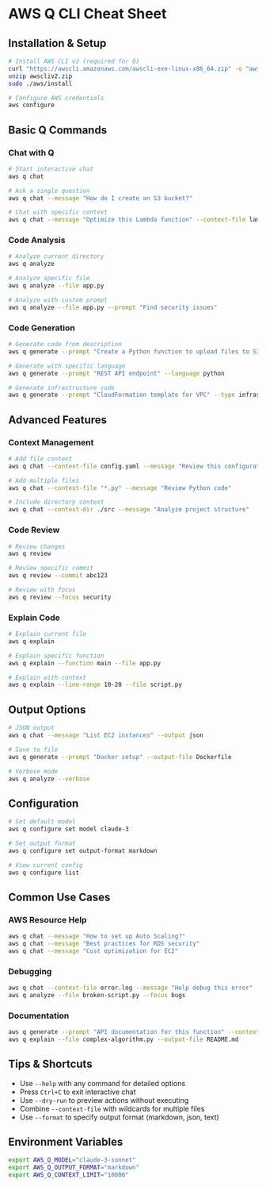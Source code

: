 # AWS Q CLI Cheat Sheet

## Installation & Setup

```bash
# Install AWS CLI v2 (required for Q)
curl "https://awscli.amazonaws.com/awscli-exe-linux-x86_64.zip" -o "awscliv2.zip"
unzip awscliv2.zip
sudo ./aws/install

# Configure AWS credentials
aws configure
```

## Basic Q Commands

### Chat with Q
```bash
# Start interactive chat
aws q chat

# Ask a single question
aws q chat --message "How do I create an S3 bucket?"

# Chat with specific context
aws q chat --message "Optimize this Lambda function" --context-file lambda.py
```

### Code Analysis
```bash
# Analyze current directory
aws q analyze

# Analyze specific file
aws q analyze --file app.py

# Analyze with custom prompt
aws q analyze --file app.py --prompt "Find security issues"
```

### Code Generation
```bash
# Generate code from description
aws q generate --prompt "Create a Python function to upload files to S3"

# Generate with specific language
aws q generate --prompt "REST API endpoint" --language python

# Generate infrastructure code
aws q generate --prompt "CloudFormation template for VPC" --type infrastructure
```

## Advanced Features

### Context Management
```bash
# Add file context
aws q chat --context-file config.yaml --message "Review this configuration"

# Add multiple files
aws q chat --context-file "*.py" --message "Review Python code"

# Include directory context
aws q chat --context-dir ./src --message "Analyze project structure"
```

### Code Review
```bash
# Review changes
aws q review

# Review specific commit
aws q review --commit abc123

# Review with focus
aws q review --focus security
```

### Explain Code
```bash
# Explain current file
aws q explain

# Explain specific function
aws q explain --function main --file app.py

# Explain with context
aws q explain --line-range 10-20 --file script.py
```

## Output Options

```bash
# JSON output
aws q chat --message "List EC2 instances" --output json

# Save to file
aws q generate --prompt "Docker setup" --output-file Dockerfile

# Verbose mode
aws q analyze --verbose
```

## Configuration

```bash
# Set default model
aws q configure set model claude-3

# Set output format
aws q configure set output-format markdown

# View current config
aws q configure list
```

## Common Use Cases

### AWS Resource Help
```bash
aws q chat --message "How to set up Auto Scaling?"
aws q chat --message "Best practices for RDS security"
aws q chat --message "Cost optimization for EC2"
```

### Debugging
```bash
aws q chat --context-file error.log --message "Help debug this error"
aws q analyze --file broken-script.py --focus bugs
```

### Documentation
```bash
aws q generate --prompt "API documentation for this function" --context-file api.py
aws q explain --file complex-algorithm.py --output-file README.md
```

## Tips & Shortcuts

- Use `--help` with any command for detailed options
- Press `Ctrl+C` to exit interactive chat
- Use `--dry-run` to preview actions without executing
- Combine `--context-file` with wildcards for multiple files
- Use `--format` to specify output format (markdown, json, text)

## Environment Variables

```bash
export AWS_Q_MODEL="claude-3-sonnet"
export AWS_Q_OUTPUT_FORMAT="markdown"
export AWS_Q_CONTEXT_LIMIT="10000"
```